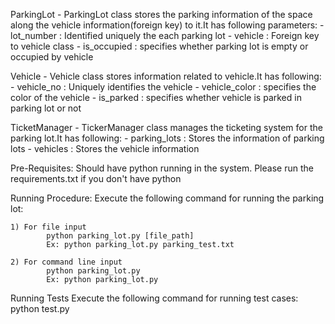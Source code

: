 ParkingLot
    - ParkingLot class stores the parking information of the space along the vehicle information(foreign key)
      to it.It has following parameters:
            - lot_number : Identified uniquely the each parking lot
            - vehicle : Foreign key to vehicle class
            - is_occupied : specifies whether parking lot is empty or occupied by vehicle


Vehicle
    - Vehicle class stores information related to vehicle.It has following:
            - vehicle_no : Uniquely identifies the vehicle
            - vehicle_color : specifies the color of the vehicle
            - is_parked : specifies whether vehicle is parked in parking lot or not


TicketManager
    - TickerManager class manages the ticketing system for the parking lot.It has following:
            - parking_lots : Stores the information of parking lots
            - vehicles : Stores the vehicle information


Pre-Requisites:
    Should have python running in the system.
    Please run the requirements.txt if you don't have python


Running Procedure:
    Execute the following command for running the parking lot:

    1) For file input
            python parking_lot.py [file_path]
            Ex: python parking_lot.py parking_test.txt

    2) For command line input
            python parking_lot.py
            Ex: python parking_lot.py


Running Tests
    Execute the following command for running test cases:
        python test.py